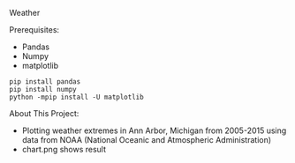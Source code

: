 
Weather

Prerequisites:
  - Pandas
  - Numpy
  - matplotlib
  
  ```
  pip install pandas
  pip install numpy
  python -mpip install -U matplotlib
  ```
About This Project:
  - Plotting weather extremes in Ann Arbor, Michigan from 2005-2015 using data from NOAA (National Oceanic and Atmospheric Administration)
  - chart.png shows result
